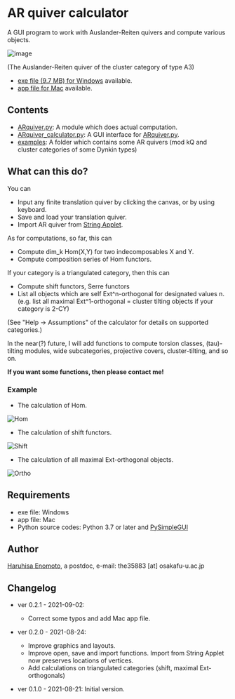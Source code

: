 # AR quiver calculator
A GUI program to work with Auslander-Reiten quivers and compute various objects.

![image](https://media.discordapp.net/attachments/524877289213788171/879642217411657738/unknown.png?width=890&height=630)

(The Auslander-Reiten quiver of the cluster category of type A3)

- [exe file (9.7 MB) for Windows](https://github.com/haruhisa-enomoto/ARquiver/releases/download/v0.2.1/ARquiver_calculator.exe) available.
- [app file for Mac](https://github.com/haruhisa-enomoto/ARquiver/releases/download/v0.2.1/ARquiver_calculator.app.zip) available.

## Contents

- [ARquiver.py](ARquiver.py): A module which does actual computation.
- [ARquiver_calculator.py](ARquiver_calculator.py): A GUI interface for [ARquiver.py](ARquiver.py).
- [examples](/examples/): A folder which contains some AR quivers (mod kQ and cluster categories of some Dynkin types)

## What can this do?
You can
- Input any finite translation quiver by clicking the canvas, or by using keyboard.
- Save and load your translation quiver.
- Import AR quiver from [String Applet](https://www.math.uni-bielefeld.de/~jgeuenich/string-applet/).

As for computations, so far, this can

- Compute dim_k Hom(X,Y) for two indecomposables X and Y.
- Compute composition series of Hom functors.

If your category is a triangulated category, then this can

- Compute shift functors, Serre functors
- List all objects which are self Ext^n-orthogonal for designated values n.
(e.g. list all maximal Ext^1-orthogonal = cluster tilting objects if your category is 2-CY)

(See "Help -> Assumptions" of the calculator for details on supported categories.)

In the near(?) future, I will add functions to compute torsion classes, (tau)-tilting modules, wide subcategories, projective covers, cluster-tilting, and so on.

**If you want some functions, then please contact me!**

### Example

- The calculation of Hom.

![Hom](https://media.discordapp.net/attachments/524877289213788171/879642561017425960/unknown.png)

- The calculation of shift functors.

![Shift](https://media.discordapp.net/attachments/524877289213788171/879642504033599528/unknown.png)

- The calculation of all maximal Ext-orthogonal objects.

![Ortho](https://media.discordapp.net/attachments/524877289213788171/879642680630595594/unknown.png?width=941&height=630)


## Requirements

- exe file: Windows
- app file: Mac
- Python source codes: Python 3.7 or later and [PySimpleGUI](https://pysimplegui.readthedocs.io/en/latest/)

## Author

[Haruhisa Enomoto](http://haruhisa-enomoto.github.io/), a postdoc, e-mail: the35883 [at] osakafu-u.ac.jp

## Changelog

- ver 0.2.1 - 2021-09-02:
  - Correct some typos and add Mac app file.

- ver 0.2.0 - 2021-08-24:
  - Improve graphics and layouts.
  - Improve open, save and import functions. Import from String Applet now preserves locations of vertices.
  - Add calculations on triangulated categories (shift, maximal Ext-orthogonals)

- ver 0.1.0 - 2021-08-21: Initial version.
